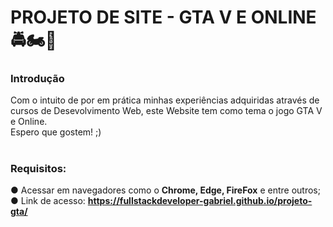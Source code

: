 # PROJETO DE SITE - GTA V E ONLINE 🚔🏍🚁

<h3>Introdução</h3> 
Com o intuito de por em prática minhas experiências adquiridas através de cursos de Desevolvimento Web, este Website tem como tema o jogo GTA V e Online. <br>
Espero que gostem! ;)

# <h3>Requisitos: <br>
● Acessar em navegadores como o <strong>Chrome, Edge, FireFox</strong> e entre outros; <br>
● Link de acesso: <strong>https://fullstackdeveloper-gabriel.github.io/projeto-gta/</strong>
</h3>
